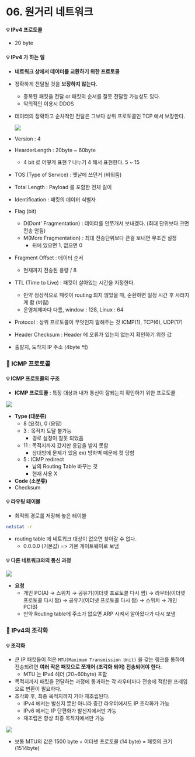 # 06. 원거리 네트워크

#### 💡 IPv4 프로토콜

- 20 byte



#### 💡 IPv4 가 하는 일

- **네트워크 상에서 데이터를 교환하기 위한 프로토콜**

- 정확하게 전달될 것을 **보장하지 않는다.**

  - 중복된 패킷을 전달 or 패킷의 순서를 잘못 전달할 가능성도 있다.
  - 악의적인 이용시 DDOS

- 데이터의 정확하고 순차적인 전달은 그보다 상위 프로토콜인 TCP 에서 보장한다.

  ![](C:\Users\Bokyeong\Desktop\CS\Computer-Science\Network\assets\ip45.png)

- Version : 4
- HearderLength : 20byte ~ 60byte
  - 4 bit 로 어떻게 표현 ? 나누기 4 해서 표현한다. 5 ~ 15
- TOS (Type of Service) : 옛날에 쓰던거 (비워둠)
- Total Length : Payload 를 포함한 전체 길이
- Identification : 패킷의 데이터 식별자
- Flag (bit)
  - D(Dont' Fragmentation) : 데이터를 안쪼개서 보내겠다. (최대 단위보다 크면 전송 안됨)
  - M(More Fragmentation) : 최대 전송단위보다 큰걸 보내면 무조건 설정
    - 뒤에 있으면 1, 없으면 0
- Fragment Offset : 데이터 순서
  - 현재까지 전송된 용량 / 8
- TTL (Time to Live) : 패킷이 살아있는 시간을 지정한다.
  - 만약 정상적으로 패킷이 routing 되지 않았을 때, 순환하면 일정 시간 후 사라지게 함 (버림)
  - 운영체제마다 다름, window : 128, Linux : 64
- Protocol : 상위 프로토콜이 무엇인지 말해주는 것 ICMP(1), TCP(6), UDP(17)
- Header Checksum : Header 에 오류가 있는지 없는지 확인하기 위한 값
- 출발지, 도착지 IP 주소 (4byte 씩)



### 📌 ICMP 프로토콜

#### 💡 ICMP 프로토콜의 구조

- **ICMP 프로토콜** : 특정 대상과 내가 통신이 잘되는지 확인하기 위한 프로토콜

![](C:\Users\Bokyeong\Desktop\CS\Computer-Science\Network\assets\1023.png)

- **Type (대분류)**
  - 8 (요청), 0 (응답)
  - 3 : 목적지 도달 불가능
    - 경로 설정이 잘못 되었음
  - 11 : 목적지까지 갔지만 응답을 받지 못함
    - 상대방에 문제가 있음 ex) 방화벽 때문에 컷 당함
  - 5 : ICMP redirect
    - 남의 Routing Table 바꾸는 것
    - 현재 사용 X
- **Code (소분류)**
- Checksum



#### 💡 라우팅 테이블

- 최적의 경로를 저장해 놓은 테이블

```bash
netstat -r
```

- routing table 에 네트워크 대상이 없으면 찾아갈 수 없다.
  - 0.0.0.0 (기본값) => 기본 게이트웨이로 보냄



#### 💡 다른 네트워크와의 통신 과정

![](C:\Users\Bokyeong\Desktop\CS\Computer-Science\Network\assets\234.png)

- **요청**
  - 개인 PC(A) → 스위치 → 공유기(이더넷 프로토콜 다시 짬) → 라우터(이더넷 프로토콜 다시 짬) → 공유기(이더넷 프로토콜 다시 짬) → 스위치 → 개인 PC(B)
  - 만약 Routing table에 주소가 없으면 ARP 시켜서 알아왔다가 다시 보냄



### 📌 IPv4의 조각화

#### 💡 조각화

- 큰 IP 패킷들이 적은 `MTU(Maximum Transmission Unit)` 을 갖는 링크를 통하여 전송되려면 **여러 작은 패킷으로 쪼개어 (조각화 되어) 전송되어야 한다.**
  - MTU 는 IPv4 헤더 (20~60byte) 포함
- 목적지까지 패킷을 전달하는 과정에 통과하는 각 라우터마다 전송에 적합한 프레임으로 변환이 필요하다.
- 조각화 후, 최종 목적지까지 가야 재조립된다.
  - IPv4 에서는 발신지 뿐만 아니라 중간 라우터에서도 IP 조각화가 가능
  - IPv6 에서는 IP 단편화가 발신지에서만 가능
  - 재조립은 항상 최종 목적지에서만 가능

![](C:\Users\Bokyeong\Desktop\CS\Computer-Science\Network\assets\sddsf.png)

- 보통 MTU의 값은 1500 byte + 이더넷 프로토콜 (14 byte) = 패킷의 크기 (1514byte)